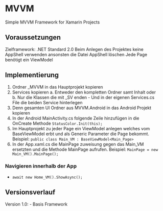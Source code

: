 # MVVM
 Simple MVVM Framework for Xamarin Projects

## Voraussetzungen
Zielframework: .NET Standard 2.0
Beim Anlegen des Projektes keine AppShell verwenden ansonsten die Datei AppShell löschen
Jede Page benötigt ein ViewModel

## Implementierung
1. Ordner _MVVM in das Hauptprojekt kopieren
2. Services kopieren
	a. Entweder den kompletten Ordner samt Inhalt oder
	b. Nur die Klassen die mit _SV enden
		- Und in der eigenen Services.cs File die beiden Service hinterlegen
3. Denn gesamten UI Ordner aus MVVM.Android in das Android Projekt kopieren
4. In der Android MainActivity.cs folgende Zeile hinzufügen in die OnCreate Methode `StatusColor.Init(this);`
5. Im Hauptprojekt zu jeder Page ein ViewModel anlegen welches vom BaseViewModel erbt und als Generic Parameter die Page bekommt. 
   Beispiel: `public class Main_VM : BaseViewModel<Main_Page>`
6. In der App.xaml.cs die MainPage zuweisung gegen das Main_VM ersetzten und die Methode MainPage aufrufen. Beispiel: `MainPage = new Main_VM().MainPage();`

### Navigieren innerhalb der App
- `await new Home_VM().ShowAsync();`

## Versionsverlauf
Version 1.0:
	- Basis Framework
